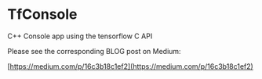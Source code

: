 # TfConsole
C++ Console app using the tensorflow C API

Please see the corresponding BLOG post on Medium:

[https://medium.com/p/16c3b18c1ef2](https://medium.com/p/16c3b18c1ef2)
